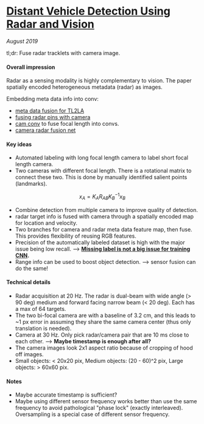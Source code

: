 # [Distant Vehicle Detection Using Radar and Vision](https://arxiv.org/abs/1901.10951)

_August 2019_

tl;dr: Fuse radar tracklets with camera image. 

#### Overall impression
Radar as a sensing modality is highly complementary to vision. The paper spatially encoded heterogeneous metadata (radar) as images. 

Embedding meta data info into conv:

- [meta data fusion for TL2LA](deep_lane_association.md)
- [fusing radar pins with camera](distant_object_radar.md)
- [cam conv](cam_conv.md) to fuse focal length into convs.
- [camera radar fusion net](crf_net.md)

#### Key ideas
- Automated labeling with long focal length camera to label short focal length camera. 
- Two cameras with different focal length. There is a rotational matrix to connect these two. This is done by manually identified salient points (landmarks).

$$
x_A = K_A R_{AB} K_B^{-1} x_B
$$

- Combine detection from multiple camera to improve quality of detection.
- radar target info is fused with camera through a spatially encoded map for location and velocity.
- Two branches for camera and radar meta data feature map, then fuse. This provides flexibility of reusing RGB features. 
- Precision of the automatically labeled dataset is high with the major issue being low recall. --> **[Missing label is not a big issue for training CNN](https://arxiv.org/pdf/1806.06986.pdf).**
- Range info can be used to boost object detection. --> sensor fusion can do the same!

#### Technical details
- Radar acquisition at 20 Hz. The radar is dual-beam with wide angle (> 90 deg) medium and forward facing narrow beam (< 20 deg). Each has a max of 64 targets. 
- The two bi-focal camera are with a baseline of 3.2 cm, and this leads to ~1 px error in assuming they share the same camera center (thus only translation is needed).
- Camera at 30 Hz. Only pick radar/camera pair that are 10 ms close to each other. --> **Maybe timestamp is enough after all?**
- The camera images look 2x1 aspect ratio because of cropping of hood off images. 
- Small objects: < 20x20 pix, Medium objects: (20 - 60)^2 pix, Large objects: > 60x60 pix.

#### Notes
- Maybe accurate timestamp is sufficient?
- Maybe using different sensor frequency works better than use the same frequency to avoid pathological "phase lock" (exactly interleaved). Oversampling is a special case of different sensor frequency.

